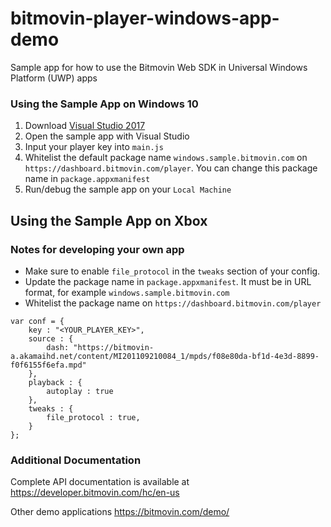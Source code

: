 # bitmovin-player-windows-app-demo
Sample app for how to use the Bitmovin Web SDK in Universal Windows Platform (UWP) apps

### Using the Sample App on Windows 10 
1. Download [Visual Studio 2017](https://www.visualstudio.com/downloads/)
2. Open the sample app with Visual Studio
3. Input your player key into `main.js`
4. Whitelist the default package name `windows.sample.bitmovin.com` on `https://dashboard.bitmovin.com/player`. You can change this package name in `package.appxmanifest`
5. Run/debug the sample app on your `Local Machine`

## Using the Sample App on Xbox

### Notes for developing your own app
 - Make sure to enable `file_protocol` in the `tweaks` section of your config.
 - Update the package name in `package.appxmanifest`. It must be in URL format, for example `windows.sample.bitmovin.com`
 - Whitelist the package name on `https://dashboard.bitmovin.com/player`

```
var conf = {
	key : "<YOUR_PLAYER_KEY>",
	source : {
		dash: "https://bitmovin-a.akamaihd.net/content/MI201109210084_1/mpds/f08e80da-bf1d-4e3d-8899-f0f6155f6efa.mpd"
	},
	playback : {
		autoplay : true
	},
	tweaks : {
		file_protocol : true,
	}
};
```

### Additional Documentation

Complete API documentation is available at https://developer.bitmovin.com/hc/en-us

Other demo applications https://bitmovin.com/demo/
